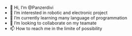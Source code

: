 - 👋 Hi, I’m @Panzerdivi
- 👀 I’m interested in robotic and electronic project
- 🌱 I’m currently learning many language of programmation
- 💞️ I’m looking to collaborate on my teamate
- 📫 How to reach me in the limite of possibility


<!---
Panzerdivi/Panzerdivi is a ✨ special ✨ repository because its `README.md` (this file) appears on your GitHub profile.
You can click the Preview link to take a look at your changes.
--->
